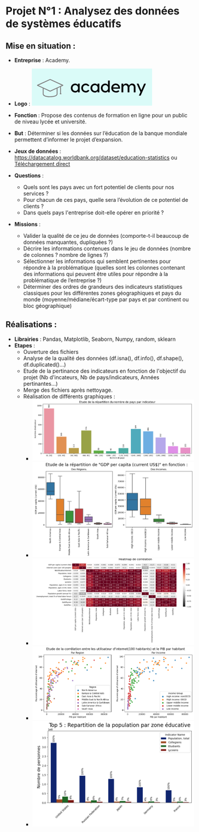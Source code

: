 # Projet N°1 : Analysez des données de systèmes éducatifs

## **Mise en situation :**
- **Entreprise** : Academy.
- **Logo** : ![Logo](PhotosReadme/LogoP1.png)
- **Fonction** : Propose des contenus de formation en ligne pour un public de niveau lycée et université.
- **But** : Déterminer si les données sur l’éducation de la banque mondiale permettent d’informer le projet d’expansion.
- **Jeux de données** : https://datacatalog.worldbank.org/dataset/education-statistics ou [Téléchargement direct](https://s3-eu-west-1.amazonaws.com/static.oc-static.com/prod/courses/files/Parcours_data_scientist/Projet+-+Donn%C3%A9es+%C3%A9ducatives/Projet+Python_Dataset_Edstats_csv.zip)
- **Questions** : 
    - Quels sont les pays avec un fort potentiel de clients pour nos services ?
    - Pour chacun de ces pays, quelle sera l’évolution de ce potentiel de clients ?
    - Dans quels pays l'entreprise doit-elle opérer en priorité ?

- **Missions** :
    - Valider la qualité de ce jeu de données (comporte-t-il beaucoup de données manquantes, dupliquées ?)
    - Décrire les informations contenues dans le jeu de données (nombre de colonnes ? nombre de lignes ?)
    - Sélectionner les informations qui semblent pertinentes pour répondre à la problématique (quelles sont les colonnes contenant des informations qui peuvent être utiles pour répondre à la problématique de l’entreprise ?)
    - Déterminer des ordres de grandeurs des indicateurs statistiques classiques pour les différentes zones géographiques et pays du monde (moyenne/médiane/écart-type par pays et par continent ou bloc géographique)
 

## **Réalisations :**
- **Librairies** : Pandas, Matplotlib, Seaborn, Numpy, random, sklearn
- **Etapes** :
    - Ouverture des fichiers
    - Analyse de la qualité des données (df.isna(), df.info(), df.shape(), df.duplicated()...)
    - Etude de la pertinance des indicateurs en fonction de l'objectif du projet (Nb d'incateurs, Nb de pays/indicateurs, Années pertinantes...)
    - Merge des fichiers après nettoyage.
    - Réalisation de différents graphiques :
        - ![Indicateurs](PhotosReadme/Graph1.png)
        - ![Indicateurs](PhotosReadme/Graph2.png)
        - ![Indicateurs](PhotosReadme/Graph3.png)
        - ![Indicateurs](PhotosReadme/Graph4.png)
        - ![Indicateurs](PhotosReadme/Graph5.png)            
